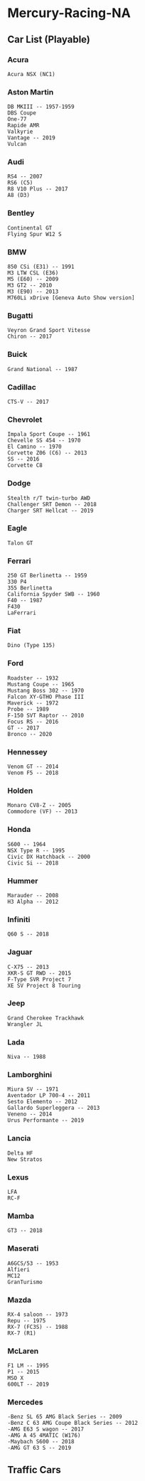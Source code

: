 # Mercury-Racing-NA
## Car List (Playable)
  ### Acura
    Acura NSX (NC1)
  ### Aston Martin
    DB MKIII -- 1957-1959
    DBS Coupe
    One-77
    Rapide AMR
    Valkyrie
    Vantage -- 2019
    Vulcan
  ### Audi
    RS4 -- 2007
    RS6 (C5)
    R8 V10 Plus -- 2017
    A8 (D3)
  ### Bentley
    Continental GT
    Flying Spur W12 S
  ### BMW
    850 CSi (E31) -- 1991
    M3 LTW CSL (E36)
    M5 (E60) -- 2009
    M3 GT2 -- 2010
    M3 (E90) -- 2013
    M760Li xDrive [Geneva Auto Show version]
  ### Bugatti
    Veyron Grand Sport Vitesse
    Chiron -- 2017
  ### Buick
    Grand National -- 1987
  ### Cadillac
    CTS-V -- 2017
  ### Chevrolet
    Impala Sport Coupe -- 1961
    Chevelle SS 454 -- 1970
    El Camino -- 1970
    Corvette Z06 (C6) -- 2013
    SS -- 2016
    Corvette C8
  ### Dodge
    Stealth r/T twin-turbo AWD
    Challenger SRT Demon -- 2018
    Charger SRT Hellcat -- 2019
  ### Eagle
    Talon GT
  ### Ferrari
    250 GT Berlinetta -- 1959
    330 P4
    355 Berlinetta
    California Spyder SWB -- 1960
    F40 -- 1987
    F430
    LaFerrari
  ### Fiat
    Dino (Type 135)
  ### Ford
    Roadster -- 1932
    Mustang Coupe -- 1965
    Mustang Boss 302 -- 1970
    Falcon XY-GTHO Phase III
    Maverick -- 1972
    Probe -- 1989
    F-150 SVT Raptor -- 2010
    Focus RS -- 2016
    GT -- 2017
    Bronco -- 2020
  ### Hennessey
    Venom GT -- 2014
    Venom F5 -- 2018
  ### Holden
    Monaro CV8-Z -- 2005
    Commodore (VF) -- 2013
  ### Honda
    S600 -- 1964
    NSX Type R -- 1995
    Civic DX Hatchback -- 2000
    Civic Si -- 2018
  ### Hummer
    Marauder -- 2008
    H3 Alpha -- 2012
  ### Infiniti
    Q60 S -- 2018
  ### Jaguar
    C-X75 -- 2013
    XKR-S GT RWD -- 2015
    F-Type SVR Project 7
    XE SV Project 8 Touring
  ### Jeep
    Grand Cherokee Trackhawk
    Wrangler JL
  ### Lada
    Niva -- 1988
  ### Lamborghini
    Miura SV -- 1971
    Aventador LP 700-4 -- 2011
    Sesto Elemento -- 2012
    Gallardo Superleggera -- 2013
    Veneno -- 2014
    Urus Performante -- 2019
  ### Lancia
    Delta HF
    New Stratos
  ### Lexus
    LFA
    RC-F
  ### Mamba
    GT3 -- 2018
  ### Maserati
    A6GCS/53 -- 1953
    Alfieri
    MC12 
    GranTurismo
  ### Mazda 
    RX-4 saloon -- 1973
    Repu -- 1975
    RX-7 (FC3S) -- 1988
    RX-7 (R1)
 ### McLaren
    F1 LM -- 1995
    P1 -- 2015
    MSO X 
    600LT -- 2019
 ### Mercedes
    -Benz SL 65 AMG Black Series -- 2009
    -Benz C 63 AMG Coupe Black Series -- 2012
    -AMG E63 S wagon -- 2017
    -AMG A 45 4MATIC (W176)
    -Maybach S600 -- 2018
    -AMG GT 63 S -- 2019
## Traffic Cars
